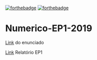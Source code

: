 [![forthebadge](https://forthebadge.com/images/badges/built-with-science.svg)](https://forthebadge.com) [![forthebadge](https://forthebadge.com/images/badges/made-with-python.svg)](https://forthebadge.com)

# Numerico-EP1-2019

[Link](https://www.ime.usp.br/~map3121/2019/map3121/programas/EP1-MachineLearning_v2.pdf) do enunciado

[Link](https://docs.google.com/document/d/1__LbmVL0IIN13Hf8ZoNnkv6He_3kZvP12aE3JNr4U-k/edit) Relatório EP1